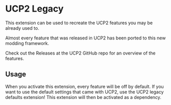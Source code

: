 # UCP2 Legacy
This extension can be used to recreate the UCP2 features you may be already used to.

Almost every feature that was released in UCP2 has been ported to this new modding framework.

Check out the Releases at the UCP2 GitHub repo for an overview of the features.

## Usage
When you activate this extension, every feature will be off by default. 
If you want to use the default settings that came with UCP2, use the UCP2 legacy defaults extension!
This extension will then be activated as a dependency.
